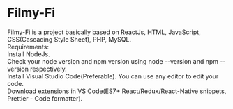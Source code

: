 # Filmy-Fi
Filmy-Fi is a project basically based on ReactJs, HTML, JavaScript, CSS(Cascading Style Sheet), PHP, MySQL. <br/>
Requirements: <br/>
Install NodeJs. <br/>
Check your node version and npm version using node --version and npm --version respectively. <br/>
Install Visual Studio Code(Preferable). You can use any editor to edit your code. <br/>
Download extensions in VS Code(ES7+ React/Redux/React-Native snippets, Prettier - Code formatter). <br/>
